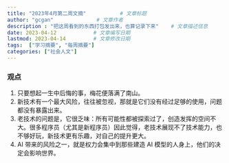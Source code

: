 ```yaml
---
title: "2023年4月第二周文摘"           # 文章标题
author: "gcgan"              # 文章作者
description : "把这周看到的东西打包发出来，也算记录下来"    # 文章描述信息
date: 2023-04-12            # 文章编写日期
lastmod: 2023-04-14         # 文章修改日期
tags:  ["学习摘要", "每周摘要"]
categories: ["社会人文"]
---
```


### 观点
1. 只要想起一生中后悔的事，梅花便落满了南山。
1. 新技术有一个最大风险，往往被忽视，那就是它们没有经过足够的使用，问题都没有暴露出来。
1. 老技术的问题是，它很乏味：所有可能性都被探索过了，创造发挥的空间不大。很多程序员（尤其是新程序员）因此觉得，老技术展现不了技术能力，也不够好玩，新技术更有乐趣，对自己的提升更大。
1. AI 带来的风险之一，就是权力会集中到那些建造 AI 模型的人身上，他们的决定会影响世界。
